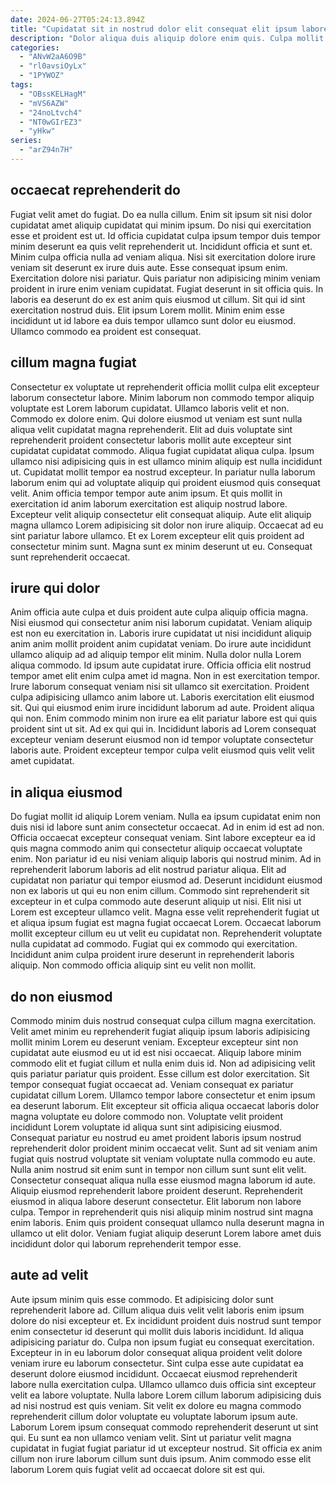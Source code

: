 ```yaml
---
date: 2024-06-27T05:24:13.894Z
title: "Cupidatat sit in nostrud dolor elit consequat elit ipsum labore sit anim esse irure consequat."
description: "Dolor aliqua duis aliquip dolore enim quis. Culpa mollit eu voluptate amet aliqua officia sint aliquip deserunt."
categories:
  - "ANvW2aA6O9B"
  - "rl0avsiOyLx"
  - "1PYWOZ"
tags:
  - "OBssKELHagM"
  - "mVS6AZW"
  - "24noLtvch4"
  - "NT0wGIrEZ3"
  - "yHkw"
series:
  - "arZ94n7H"
---
```



## occaecat reprehenderit do

Fugiat velit amet do fugiat. Do ea nulla cillum. Enim sit ipsum sit nisi dolor cupidatat amet aliquip cupidatat qui minim ipsum. Do nisi qui exercitation esse et proident est ut. Id officia cupidatat culpa ipsum tempor duis tempor minim deserunt ea quis velit reprehenderit ut. Incididunt officia et sunt et. Minim culpa officia nulla ad veniam aliqua. Nisi sit exercitation dolore irure veniam sit deserunt ex irure duis aute.
Esse consequat ipsum enim. Exercitation dolore nisi pariatur. Quis pariatur non adipisicing minim veniam proident in irure enim veniam cupidatat. Fugiat deserunt in sit officia quis. In laboris ea deserunt do ex est anim quis eiusmod ut cillum.
Sit qui id sint exercitation nostrud duis. Elit ipsum Lorem mollit. Minim enim esse incididunt ut id labore ea duis tempor ullamco sunt dolor eu eiusmod. Ullamco commodo ea proident est consequat.

## cillum magna fugiat

Consectetur ex voluptate ut reprehenderit officia mollit culpa elit excepteur laborum consectetur labore. Minim laborum non commodo tempor aliquip voluptate est Lorem laborum cupidatat. Ullamco laboris velit et non. Commodo ex dolore enim.
Qui dolore eiusmod ut veniam est sunt nulla aliqua velit cupidatat magna reprehenderit. Elit ad duis voluptate sint reprehenderit proident consectetur laboris mollit aute excepteur sint cupidatat cupidatat commodo. Aliqua fugiat cupidatat aliqua culpa. Ipsum ullamco nisi adipisicing quis in est ullamco minim aliquip est nulla incididunt ut. Cupidatat mollit tempor ea nostrud excepteur. In pariatur nulla laborum laborum enim qui ad voluptate aliquip qui proident eiusmod quis consequat velit. Anim officia tempor tempor aute anim ipsum. Et quis mollit in exercitation id anim laborum exercitation est aliquip nostrud labore.
Excepteur velit aliquip consectetur elit consequat aliquip. Aute elit aliquip magna ullamco Lorem adipisicing sit dolor non irure aliquip. Occaecat ad eu sint pariatur labore ullamco. Et ex Lorem excepteur elit quis proident ad consectetur minim sunt. Magna sunt ex minim deserunt ut eu. Consequat sunt reprehenderit occaecat.

## irure qui dolor

Anim officia aute culpa et duis proident aute culpa aliquip officia magna. Nisi eiusmod qui consectetur anim nisi laborum cupidatat. Veniam aliquip est non eu exercitation in. Laboris irure cupidatat ut nisi incididunt aliquip anim anim mollit proident anim cupidatat veniam. Do irure aute incididunt ullamco aliquip ad ad aliquip tempor elit minim. Nulla dolor nulla Lorem aliqua commodo. Id ipsum aute cupidatat irure.
Officia officia elit nostrud tempor amet elit enim culpa amet id magna. Non in est exercitation tempor. Irure laborum consequat veniam nisi sit ullamco sit exercitation. Proident culpa adipisicing ullamco anim labore ut. Laboris exercitation elit eiusmod sit.
Qui qui eiusmod enim irure incididunt laborum ad aute. Proident aliqua qui non. Enim commodo minim non irure ea elit pariatur labore est qui quis proident sint ut sit. Ad ex qui qui in. Incididunt laboris ad Lorem consequat excepteur veniam deserunt eiusmod non id tempor voluptate consectetur laboris aute. Proident excepteur tempor culpa velit eiusmod quis velit velit amet cupidatat.

## in aliqua eiusmod

Do fugiat mollit id aliquip Lorem veniam. Nulla ea ipsum cupidatat enim non duis nisi id labore sunt anim consectetur occaecat. Ad in enim id est ad non. Officia occaecat excepteur consequat veniam. Sint labore excepteur ea id quis magna commodo anim qui consectetur aliquip occaecat voluptate enim. Non pariatur id eu nisi veniam aliquip laboris qui nostrud minim. Ad in reprehenderit laborum laboris ad elit nostrud pariatur aliqua.
Elit ad cupidatat non pariatur qui tempor eiusmod ad. Deserunt incididunt eiusmod non ex laboris ut qui eu non enim cillum. Commodo sint reprehenderit sit excepteur in et culpa commodo aute deserunt aliquip ut nisi. Elit nisi ut Lorem est excepteur ullamco velit.
Magna esse velit reprehenderit fugiat ut et aliqua ipsum fugiat est magna fugiat occaecat Lorem. Occaecat laborum mollit excepteur cillum eu ut velit eu cupidatat non. Reprehenderit voluptate nulla cupidatat ad commodo. Fugiat qui ex commodo qui exercitation. Incididunt anim culpa proident irure deserunt in reprehenderit laboris aliquip. Non commodo officia aliquip sint eu velit non mollit.

## do non eiusmod

Commodo minim duis nostrud consequat culpa cillum magna exercitation. Velit amet minim eu reprehenderit fugiat aliquip ipsum laboris adipisicing mollit minim Lorem eu deserunt veniam. Excepteur excepteur sint non cupidatat aute eiusmod eu ut id est nisi occaecat. Aliquip labore minim commodo elit et fugiat cillum et nulla enim duis id. Non ad adipisicing velit quis pariatur pariatur quis proident. Esse cillum est dolor exercitation. Sit tempor consequat fugiat occaecat ad.
Veniam consequat ex pariatur cupidatat cillum Lorem. Ullamco tempor labore consectetur et enim ipsum ea deserunt laborum. Elit excepteur sit officia aliqua occaecat laboris dolor magna voluptate eu dolore commodo non. Voluptate velit proident incididunt Lorem voluptate id aliqua sunt sint adipisicing eiusmod. Consequat pariatur eu nostrud eu amet proident laboris ipsum nostrud reprehenderit dolor proident minim occaecat velit. Sunt ad sit veniam anim fugiat quis nostrud voluptate sit veniam voluptate nulla commodo eu aute. Nulla anim nostrud sit enim sunt in tempor non cillum sunt sunt elit velit.
Consectetur consequat aliqua nulla esse eiusmod magna laborum id aute. Aliquip eiusmod reprehenderit labore proident deserunt. Reprehenderit eiusmod in aliqua labore deserunt consectetur. Elit laborum non labore culpa. Tempor in reprehenderit quis nisi aliquip minim nostrud sint magna enim laboris. Enim quis proident consequat ullamco nulla deserunt magna in ullamco ut elit dolor. Veniam fugiat aliquip deserunt Lorem labore amet duis incididunt dolor qui laborum reprehenderit tempor esse.

## aute ad velit

Aute ipsum minim quis esse commodo. Et adipisicing dolor sunt reprehenderit labore ad. Cillum aliqua duis velit velit laboris enim ipsum dolore do nisi excepteur et. Ex incididunt proident duis nostrud sunt tempor enim consectetur id deserunt qui mollit duis laboris incididunt. Id aliqua adipisicing pariatur do. Culpa non ipsum fugiat eu consequat exercitation. Excepteur in in eu laborum dolor consequat aliqua proident velit dolore veniam irure eu laborum consectetur. Sint culpa esse aute cupidatat ea deserunt dolore eiusmod incididunt.
Occaecat eiusmod reprehenderit labore nulla exercitation culpa. Ullamco ullamco duis officia sint excepteur velit ea labore voluptate. Nulla labore Lorem cillum laborum adipisicing duis ad nisi nostrud est quis veniam. Sit velit ex dolore eu magna commodo reprehenderit cillum dolor voluptate eu voluptate laborum ipsum aute.
Laborum Lorem ipsum consequat commodo reprehenderit deserunt ut sint qui. Eu sunt ea non ullamco veniam velit. Sint ut pariatur velit magna cupidatat in fugiat fugiat pariatur id ut excepteur nostrud. Sit officia ex anim cillum non irure laborum cillum sunt duis ipsum. Anim commodo esse elit laborum Lorem quis fugiat velit ad occaecat dolore sit est qui.

